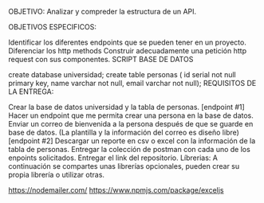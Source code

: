 OBJETIVO: Analizar y compreder la estructura de un API.

OBJETIVOS ESPECIFICOS:

Identificar los diferentes endpoints que se pueden tener en un proyecto.
Diferenciar los http methods 
Construir adecuadamente una petición http request con sus componentes.
SCRIPT BASE DE DATOS

create database universidad;
create table personas ( id serial not null primary key, name varchar not null,  email varchar not null);
REQUISITOS DE LA ENTREGA:

Crear la base de datos universidad y la tabla de personas.
[endpoint #1] Hacer un endpoint que me permita crear una persona en la base de datos.
Enviar un correo de bienvenida a la persona después de que se guarde en base de datos. (La plantilla y la información del correo es diseño libre)
[endpoint #2] Descargar un reporte en csv o excel con la información de la tabla de personas.
Entregar la colección de postman con cada uno de los enpoints solicitados.
Entregar el link del repositorio.
Líbrerias: A continuación se compartes unas librerías opcionales, pueden crear su propia librería o utilizar otras.

https://nodemailer.com/
https://www.npmjs.com/package/exceljs